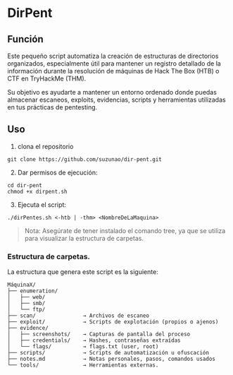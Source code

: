# DirPent

## Función

Este pequeño script automatiza la creación de estructuras de directorios organizados, especialmente útil para mantener un registro detallado de la información durante la resolución de máquinas de Hack The Box (HTB) o CTF en TryHackMe (THM).

Su objetivo es ayudarte a mantener un entorno ordenado donde puedas almacenar escaneos, exploits, evidencias, scripts y herramientas utilizadas en tus prácticas de pentesting.

## Uso  

1. clona el repositorio 

```
git clone https://github.com/suzunao/dir-pent.git
```

2. Dar permisos de ejecución:

```
cd dir-pent
chmod +x dirpent.sh 

```
3. Ejecuta el script:

```
./dirPentes.sh <-htb | -thm> <NombreDeLaMaquina>
```

>Nota: Asegúrate de tener instalado el comando tree, ya que se utiliza para visualizar la estructura de carpetas.

### Estructura de carpetas.

La estructura que genera este script es la siguiente:

```
MáquinaX/
├── enumeration/
│   ├── web/
│   ├── smb/
│   └── ftp/
├── scan/               → Archivos de escaneo
├── exploit/            → Scripts de explotación (propios o ajenos)
├── evidence/
│   ├── screenshots/    → Capturas de pantalla del proceso
│   ├── credentials/    → Hashes, contraseñas extraídas
│   └── flags/          → flags.txt (user, root)
├── scripts/            → Scripts de automatización u ofuscación
├── notes.md            → Notas personales, pasos, comandos usados
└── tools/              → Herramientas externas.
```



